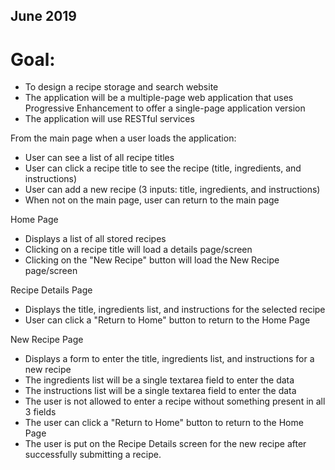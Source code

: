 ## June 2019

# Goal:

- To design a recipe storage and search website 
- The application will be a multiple-page web application that uses Progressive Enhancement to offer a single-page application version
- The application will use RESTful services

From the main page when a user loads the application:

- User can see a list of all recipe titles
- User can click a recipe title to see the recipe (title, ingredients, and instructions)
- User can add a new recipe (3 inputs: title, ingredients, and instructions)
- When not on the main page, user can return to the main page

Home Page

- Displays a list of all stored recipes
- Clicking on a recipe title will load a details page/screen
- Clicking on the "New Recipe" button will load the New Recipe page/screen

Recipe Details Page

- Displays the title, ingredients list, and instructions for the selected recipe
- User can click a "Return to Home" button to return to the Home Page

New Recipe Page

- Displays a form to enter the title, ingredients list, and instructions for a new recipe
- The ingredients list will be a single textarea field to enter the data
- The instructions list will be a single textarea field to enter the data
- The user is not allowed to enter a recipe without something present in all 3 fields
- The user can click a "Return to Home" button to return to the Home Page
- The user is put on the Recipe Details screen for the new recipe after successfully submitting a recipe.
